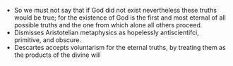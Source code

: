 - So we must not say that if God did not exist nevertheless these truths would be true; for the existence of God is the first and most eternal of all possible truths and the one from which alone all others proceed.
- Dismisses Aristotelian metaphysics as hopelessly antiscientifci, primitive, and obscure.
- Descartes accepts voluntarism for the eternal truths, by treating them as the products of the divine will